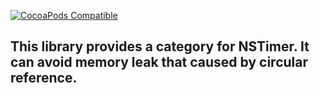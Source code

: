 
[![CocoaPods Compatible](https://img.shields.io/cocoapods/v/WTTimer.svg)](https://img.shields.io/cocoapods/v/WTTimer.svg)

## This library provides a category for NSTimer. It can avoid  memory leak that caused by circular reference.

